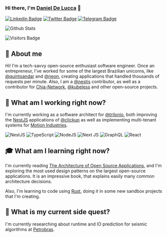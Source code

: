 ### Hi there, I'm [Daniel De Lucca][profile-twitter] 👋
[![Linkedin Badge][badge-linkedin]][profile-linkedin]
[![Twitter Badge][badge-twitter]][profile-twitter]
[![Telegram Badge][badge-telegram]][profile-telegram]

![Github Stats][github-stats]

![Visitors Badge][badge-visitors]

## 🖖 About me
Hi! I'm a tech-savvy open-source enthusiast software engineer. Once an entrepreneur, I've worked for some of the largest Brazilian unicorns, like [@quintoandar](quintoandar-github) and [@neon](neon-github), creating applications that handled thousands of requests per minute. Also, I am a [@nestjs](nestjs-github) contributor, as well as a contributor for [Chia-Network](chia-github), [@kubeless](kubeless-github) and other open-source projects.

## 👔 What am I working right now?

I'm currently working as a software architect for [@trilonio](trilon-github), both improving the [NestJS](nest-js) applications of [@clickup](clickup-website) as well as implementing multi-tenant systems for [Motion Industries](motion-website).

<span display="inline">
  <img alt="NestJS" src="https://img.shields.io/badge/nestjs%20-%23E0234E.svg?&style=for-the-badge&logo=nestjs&logoColor=white" />
  <img alt="TypeScript" src="https://img.shields.io/badge/typescript%20-%23007ACC.svg?&style=for-the-badge&logo=typescript&logoColor=white"/>
  <img alt="NodeJS" src="https://img.shields.io/badge/node.js%20-%2343853D.svg?&style=for-the-badge&logo=node.js&logoColor=white"/>
  <img alt="Next JS" src="https://img.shields.io/badge/next%20js%20-%23000000.svg?&style=for-the-badge&logo=next.js&logoColor=white"/>
  <img alt="GraphQL" src="https://img.shields.io/badge/-GraphQL-E10098?style=for-the-badge&logo=graphql"/>
  <img alt="React" src="https://img.shields.io/badge/react%20-%2320232a.svg?&style=for-the-badge&logo=react&logoColor=%2361DAFB"/>
</span>

[comment]: <> (Badges Library: https://github.com/Ileriayo/markdown-badges#programming-languages)

## 🎓 What am I learning right now?

I'm currently reading [The Architecture of Open Source Applications](book), and I'm exploring the most used design patterns on the largest open-source applications. It is an impressive book, that explains easily many common architecture decisions.

Also, I'm learning to code using [Rust](rust-lang), doing it in some new sandbox projects that I'm creating.

## 🧙‍ What is my current side quest?

I'm currently researching about runtime and IO prediction for seismic algorithms at [Petrobras](petrobras-website).

[comment]: <> (Link references)
[comment]: <> (----------------------------------------------------------------------------------------)
[profile-twitter]: https://twitter.com/dndelucca "Daniel De Lucca Twitter Profile"
[profile-linkedin]: https://linkedin.com/in/danieldelucca "Daniel De Lucca LinkedIn Profile"
[profile-telegram]: https://t.me/odelucca "Daniel De Lucca Telegram Profile"
[badge-linkedin]: https://img.shields.io/badge/linkedin%20-%230077B5.svg?&style=for-the-badge&logo=linkedin&logoColor=white "Badge for LinkedIn"
[badge-twitter]: https://img.shields.io/badge/twitter%20-%230077B5.svg?&style=for-the-badge&logo=twitter&logoColor=white "Badge for Twitter"
[badge-telegram]: https://img.shields.io/badge/telegram%20-%230077B5.svg?&style=for-the-badge&logo=telegram&logoColor=white "Badge for Telegram"
[badge-visitors]: https://visitor-badge.glitch.me/badge?page_id=delucca.delucca "Badge with visitors count of this page"
[github-stats]: https://github-readme-stats.vercel.app/api?username=delucca&theme=dark&show_icons=true "Github status addon"
[quintoandar-github]: https://github.com/quintoandar "QuintoAndar Github page"
[neon-github]: https://github.com/neon "Neon Github page"
[kubeless-github]: https://github.com/vmware-archive/kubeless "Kubeless Github page"
[bud-website]: https://getbud.co "Bud website"
[book]: https://www.aosabook.org/en/index.html9 "The Architecture of Open Source Applications book URL"
[rust-lang]: https://www.rust-lang.org/ "Rust Programming Language"
[nestjs-github]: https://github.com/nestjs/
[chia-github]: https://github.com/Chia-Network
[trilon-github]: https://github.com/trilonio
[clickup-website]: https://clickup.com
[motion-website]: https://www.motionindustries.com
[petrobras-website]: https://petrobras.com.br/en/
